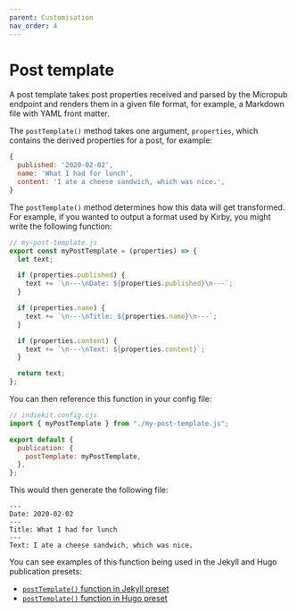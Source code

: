 ```yaml
---
parent: Customisation
nav_order: 4
---
```


# Post template

A post template takes post properties received and parsed by the Micropub endpoint and renders them in a given file format, for example, a Markdown file with YAML front matter.

The `postTemplate()` method takes one argument, `properties`, which contains the derived properties for a post, for example:

```js
{
  published: '2020-02-02',
  name: 'What I had for lunch',
  content: 'I ate a cheese sandwich, which was nice.',
}
```

The `postTemplate()` method determines how this data will get transformed. For example, if you wanted to output a format used by Kirby, you might write the following function:

```js
// my-post-template.js
export const myPostTemplate = (properties) => {
  let text;

  if (properties.published) {
    text += `\n---\nDate: ${properties.published}\n---`;
  }

  if (properties.name) {
    text += `\n---\nTitle: ${properties.name}\n---`;
  }

  if (properties.content) {
    text += `\n---\nText: ${properties.content}`;
  }

  return text;
};
```

You can then reference this function in your config file:

```js
// indiekit.config.cjs
import { myPostTemplate } from "./my-post-template.js";

export default {
  publication: {
    postTemplate: myPostTemplate,
  },
};
```

This would then generate the following file:

```text
---
Date: 2020-02-02
---
Title: What I had for lunch
---
Text: I ate a cheese sandwich, which was nice.
```

You can see examples of this function being used in the Jekyll and Hugo publication presets:

- [`postTemplate()` function in Jekyll preset](https://github.com/getindiekit/indiekit/blob/main/packages/preset-jekyll/index.js)
- [`postTemplate()` function in Hugo preset](https://github.com/getindiekit/indiekit/blob/main/packages/preset-hugo/index.js)
